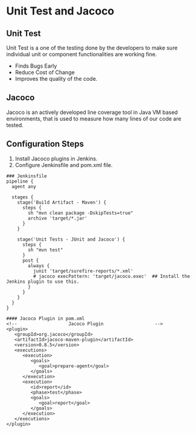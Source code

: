 # Unit Test and Jacoco
## Unit Test
Unit Test is a one of the testing done by the developers to make sure individual unit or component functionalities are working fine.
* Finds Bugs Early
* Reduce Cost of Change
* Improves the quality of the code.

## Jacoco
Jacoco is an actively developed line coverage tool in Java VM based environments, that is used to measure how many lines of our code are tested.

## Configuration Steps
1. Install Jacoco plugins in Jenkins.
2. Configure Jenkinsfile and pom.xml file.
```
### Jenkinsfile
pipeline {
  agent any

  stages {
    stage('Build Artifact - Maven') {
      steps {
        sh "mvn clean package -DskipTests=true"
        archive 'target/*.jar'
      }
    }

    stage('Unit Tests - JUnit and Jacoco') {
      steps {
        sh "mvn test"
      }
      post {
        always {
          junit 'target/surefire-reports/*.xml'
          # jacoco execPattern: 'target/jacoco.exec'  ## Install the Jenkins plugin to use this.
        }
      }
    }
  }
}
```
```
#### Jacoco Plugin in pom.xml
<!--                   Jacoco Plugin                   -->
<plugin>
   <groupId>org.jacoco</groupId>
   <artifactId>jacoco-maven-plugin</artifactId>
   <version>0.8.5</version>
   <executions>
      <execution>
         <goals>
            <goal>prepare-agent</goal>
         </goals>
      </execution>
      <execution>
         <id>report</id>
         <phase>test</phase>
         <goals>
            <goal>report</goal>
         </goals>
      </execution>
   </executions>
</plugin>
```